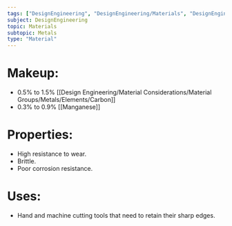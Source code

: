 ```yaml
---
tags: ["DesignEngineering", "DesignEngineering/Materials", "DesignEngineering/Materials/Metals", "DesignEngineering/Materials/Metals/Materials"]
subject: DesignEngineering
topic: Materials
subtopic: Metals
type: "Material"
---
```


# Makeup:
 - 0.5% to 1.5% [[Design Engineering/Material Considerations/Material Groups/Metals/Elements/Carbon]]
 - 0.3% to 0.9% [[Manganese]]
 
# Properties:
 - High resistance to wear.
 - Brittle.
 - Poor corrosion resistance.
 
 # Uses:
 - Hand and machine cutting tools that need to retain their sharp edges.